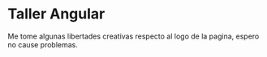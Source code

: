 # Taller Angular

Me tome algunas libertades creativas respecto al logo de la pagina, espero no cause problemas.
